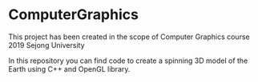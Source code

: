 # ComputerGraphics
This project has been created in the scope of Computer Graphics course 2019 Sejong University

In this repository you can find code to create a spinning 3D model of the Earth using C++ and OpenGL library.
